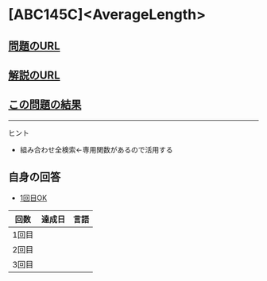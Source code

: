 # \[ABC145C\]\<AverageLength\>

## [問題のURL](https://atcoder.jp/contests/abc145/tasks/abc145_c)

## [解説のURL](https://blog.hamayanhamayan.com/entry/2019/11/16/233917)

## [この問題の結果](https://atcoder.jp/contests/abc145/submissions?f.Task=abc145_c&f.LanguageName=C%2B%2B&f.Status=AC&f.User=)



---

ヒント

* 組み合わせ全検索←専用関数があるので活用する

## 自身の回答

* [1回目OK](https://atcoder.jp/contests/abc145/submissions/37409275)


| 回数 | 達成日 | 言語 |
| --- | ----- | ---- |
| 1回目 |  |  |
| 2回目 |  |  |
| 3回目 |  |  |

